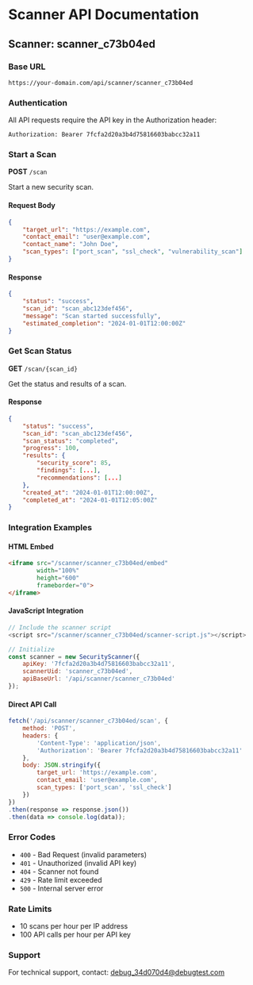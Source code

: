 
# Scanner API Documentation

## Scanner: scanner_c73b04ed

### Base URL
```
https://your-domain.com/api/scanner/scanner_c73b04ed
```

### Authentication
All API requests require the API key in the Authorization header:
```
Authorization: Bearer 7fcfa2d20a3b4d75816603babcc32a11
```

### Start a Scan

**POST** `/scan`

Start a new security scan.

#### Request Body
```json
{
    "target_url": "https://example.com",
    "contact_email": "user@example.com",
    "contact_name": "John Doe",
    "scan_types": ["port_scan", "ssl_check", "vulnerability_scan"]
}
```

#### Response
```json
{
    "status": "success",
    "scan_id": "scan_abc123def456",
    "message": "Scan started successfully",
    "estimated_completion": "2024-01-01T12:00:00Z"
}
```

### Get Scan Status

**GET** `/scan/{scan_id}`

Get the status and results of a scan.

#### Response
```json
{
    "status": "success",
    "scan_id": "scan_abc123def456",
    "scan_status": "completed",
    "progress": 100,
    "results": {
        "security_score": 85,
        "findings": [...],
        "recommendations": [...]
    },
    "created_at": "2024-01-01T12:00:00Z",
    "completed_at": "2024-01-01T12:05:00Z"
}
```

### Integration Examples

#### HTML Embed
```html
<iframe src="/scanner/scanner_c73b04ed/embed" 
        width="100%" 
        height="600" 
        frameborder="0">
</iframe>
```

#### JavaScript Integration
```javascript
// Include the scanner script
<script src="/scanner/scanner_c73b04ed/scanner-script.js"></script>

// Initialize
const scanner = new SecurityScanner({
    apiKey: '7fcfa2d20a3b4d75816603babcc32a11',
    scannerUid: 'scanner_c73b04ed',
    apiBaseUrl: '/api/scanner/scanner_c73b04ed'
});
```

#### Direct API Call
```javascript
fetch('/api/scanner/scanner_c73b04ed/scan', {
    method: 'POST',
    headers: {
        'Content-Type': 'application/json',
        'Authorization': 'Bearer 7fcfa2d20a3b4d75816603babcc32a11'
    },
    body: JSON.stringify({
        target_url: 'https://example.com',
        contact_email: 'user@example.com',
        scan_types: ['port_scan', 'ssl_check']
    })
})
.then(response => response.json())
.then(data => console.log(data));
```

### Error Codes

- `400` - Bad Request (invalid parameters)
- `401` - Unauthorized (invalid API key)
- `404` - Scanner not found
- `429` - Rate limit exceeded
- `500` - Internal server error

### Rate Limits

- 10 scans per hour per IP address
- 100 API calls per hour per API key

### Support

For technical support, contact: debug_34d070d4@debugtest.com
        